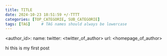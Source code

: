 ```yaml
---
title: TITLE
date: 2024-10-23 18:51:59 +/-TTTT
categories: [TOP_CATEGORIE, SUB_CATEGORIE]
tags: [TAG]     # TAG names should always be lowercase
---
```

<author_id>:
  name: <Rayyan Manzary>
  twitter: <twitter_of_author>
  url: <homepage_of_author>

hi this is my first post
